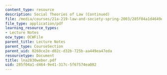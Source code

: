 ```yaml
---
content_type: resource
description: Social Theories of Law (Continued)
file: /media/courses/21a-219-law-and-society-spring-2003/285f04a1d4649e41317c5f67574ea082_lna2830weber.pdf
file_type: application/pdf
learning_resource_types:
- Lecture Notes
ocw_type: OCWFile
parent_title: Lecture Notes
parent_type: CourseSection
parent_uid: 0260ce2e-d02c-d32b-725b-aa449ea47eda
resourcetype: Document
title: lna2830weber.pdf
uid: 285f04a1-d464-9e41-317c-5f67574ea082
---
```

